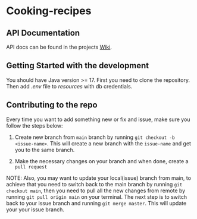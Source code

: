 # Cooking-recipes

## API Documentation
API docs can be found in the projects [Wiki](https://mygit.th-deg.de/agile-avengers/cooking-recipes/-/wikis/API-Documentation).

## Getting Started with the development

You should have Java version >= 17.
First you need to clone the repository. Then add _.env_ file to _resources_ with db credentials.

## Contributing to the repo

Every time you want to add something new or fix and issue, make sure you follow the steps below:

1. Create new branch from `main` branch by running ```git checkout -b <issue-name>```. This will create a new branch with the `issue-name` and get you to the same branch.

2. Make the necessary changes on your branch and when done, create a `pull request`

NOTE: Also, you may want to update your local(issue) branch from main, to achieve that you need to switch back to the main branch by running `git checkout main`, then you need to pull all the new changes from remote by running `git pull origin main` on your terminal. The next step is to switch back to your issue branch and running `git merge master`. This will update your your issue branch.


